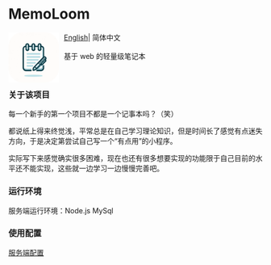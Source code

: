 # MemoLoom

<p>
  <img src="https://github.com/VanVodkaer/MemoLoom/blob/main/Logo.png?raw=true" alt="MemoLoom Logo" width="100" style="float: left; margin-right: 10px;"/>
  <span><a href="https://github.com/VanVodkaer/MemoLoom/blob/main/README.md">English</a>| 简体中文</a></span>
  <br>
  <br>
  基于 web 的轻量级笔记本
</p>
<br>

### 关于该项目

每一个新手的第一个项目不都是一个记事本吗？（笑）

都说纸上得来终觉浅，平常总是在自己学习理论知识，但是时间长了感觉有点迷失方向，于是决定第尝试自己写一个“有点用”的小程序。

实际写下来感觉确实很多困难，现在也还有很多想要实现的功能限于自己目前的水平还不能实现，这些就一边学习一边慢慢完善吧。

### 运行环境

服务端运行环境：Node.js MySql

### 使用配置

[服务端配置](https://github.com/VanVodkaer/MemoLoom/blob/main/document/server.md)
